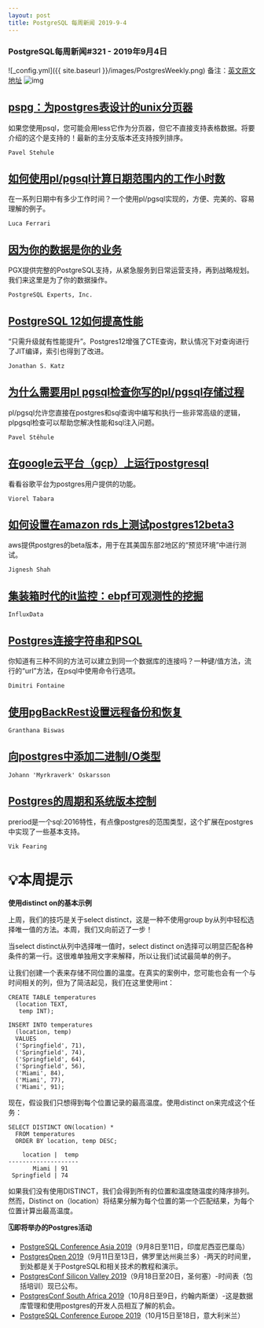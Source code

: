 ```yaml
---
layout: post
title: PostgreSQL 每周新闻 2019-9-4
---
```

### PostgreSQL每周新闻#321 - 2019年9月4日
![_config.yml]({{ site.baseurl }}/images/PostgresWeekly.png)
备注：[英文原文地址](https://postgresweekly.com/issues/321)
![img](https://res.cloudinary.com/cpress/image/upload/w_1280,e_sharpen:60/nfgxq8b2htpbgfqcp0ue.jpg)
## [pspg：为postgres表设计的unix分页器](https://postgresweekly.com/link/69363/web)
如果您使用psql，您可能会用less它作为分页器，但它不直接支持表格数据。将要介绍的这个是支持的！最新的主分支版本还支持按列排序。

`Pavel Stehule `

## [如何使用pl/pgsql计算日期范围内的工作小时数](https://postgresweekly.com/link/69365/web)
在一系列日期中有多少工作时间？一个使用pl/pgsql实现的，方便、完美的、容易理解的例子。

`Luca Ferrari `

## [因为你的数据是你的业务](https://postgresweekly.com/link/69366/web)
PGX提供完整的PostgreSQL支持，从紧急服务到日常运营支持，再到战略规划。我们来这里是为了你的数据操作。

`PostgreSQL Experts, Inc. `

## [PostgreSQL 12如何提高性能](https://postgresweekly.com/link/69367/web)
“只需升级就有性能提升”。Postgres12增强了CTE查询，默认情况下对查询进行了JIT编译，索引也得到了改进。

`Jonathan S. Katz `

## [为什么需要用pl pgsql检查你写的pl/pgsql存储过程](https://postgresweekly.com/link/69368/web)
pl/pgsql允许您直接在postgres和sql查询中编写和执行一些非常高级的逻辑，plpgsql检查可以帮助您解决性能和sql注入问题。

`Pavel Stěhule `

## [在google云平台（gcp）上运行postgresql](https://postgresweekly.com/link/69369/web)
看看谷歌平台为postgres用户提供的功能。

`Viorel Tabara `

## [如何设置在amazon rds上测试postgres12beta3](https://postgresweekly.com/link/69370/web)
aws提供postgres的beta版本，用于在其美国东部2地区的“预览环境”中进行测试。

`Jignesh Shah `

## [集装箱时代的it监控：ebpf可观测性的挖掘](https://postgresweekly.com/link/69371/web)
`InfluxData `
## [Postgres连接字符串和PSQL](https://postgresweekly.com/link/69372/web)
你知道有三种不同的方法可以建立到同一个数据库的连接吗？一种键/值方法，流行的“url”方法，在psql中使用命令行选项。

`Dimitri Fontaine `

## [使用pgBackRest设置远程备份和恢复](https://postgresweekly.com/link/69373/web)
`Granthana Biswas `
## [向postgres中添加二进制I/O类型](https://postgresweekly.com/link/69374/web)
`Johann 'Myrkraverk' Oskarsson `
## [Postgres的周期和系统版本控制](https://postgresweekly.com/link/69375/web)
preriod是一个sql:2016特性，有点像postgres的范围类型，这个扩展在postgres中实现了一些基本支持。

`Vik Fearing `

# 💡本周提示
**使用distinct on的基本示例**

上周，我们的技巧是关于select distinct，这是一种不使用group by从列中轻松选择唯一值的方法。本周，我们又向前迈了一步！

当select distinct从列中选择唯一值时，select distinct on选择可以明显匹配各种条件的第一行。这很难单独用文字来解释，所以让我们试试最简单的例子。

让我们创建一个表来存储不同位置的温度。在真实的案例中，您可能也会有一个与时间相关的列，但为了简洁起见，我们在这里使用int：

```
CREATE TABLE temperatures
  (location TEXT,
   temp INT);
   
INSERT INTO temperatures
  (location, temp)
  VALUES
  ('Springfield', 71),
  ('Springfield', 74),
  ('Springfield', 64),
  ('Springfield', 56),
  ('Miami', 84),
  ('Miami', 77),
  ('Miami', 91);
```
现在，假设我们只想得到每个位置记录的最高温度。使用distinct on来完成这个任务：
```
SELECT DISTINCT ON(location) * 
  FROM temperatures
  ORDER BY location, temp DESC;
  
    location |  temp
--------------------
       Miami | 91 
 Springfield | 74
```
如果我们没有使用DISTINCT，我们会得到所有的位置和温度随温度的降序排列。然而，Distinct on（location）将结果分解为每个位置的第一个匹配结果，为每个位置计算出最高温度。

**🗓即将举办的Postgres活动**

- [PostgreSQL Conference Asia 2019](https://postgresweekly.com/link/69378/web)（9月8日至11日，印度尼西亚巴厘岛）
- [PostgresOpen 2019](https://postgresweekly.com/link/69379/web)（9月11日至13日，佛罗里达州奥兰多）-两天的时间里，到处都是关于PostgreSQL和相关技术的教程和演示。
- [PostgresConf Silicon Valley 2019](https://postgresweekly.com/link/69380/web)（9月18日至20日，圣何塞）-时间表（包括培训）现已公布。
- [PostgresConf South Africa 2019](https://postgresweekly.com/link/69381/web)（10月8日至9日，约翰内斯堡）-这是数据库管理和使用postgres的开发人员相互了解的机会。
- [PostgreSQL Conference Europe 2019](https://postgresweekly.com/link/69382/web)（10月15日至18日，意大利米兰）
